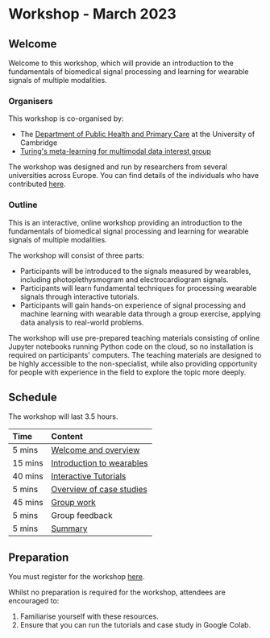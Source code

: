 # Workshop - March 2023

## Welcome

Welcome to this workshop, which will provide an introduction to the fundamentals of biomedical signal processing and learning for wearable signals of multiple modalities.

### Organisers

This workshop is co-organised by:
- The [Department of Public Health and Primary Care](https://www.phpc.cam.ac.uk/) at the University of Cambridge
- [Turing's meta-learning for multimodal data interest group](https://www.turing.ac.uk/research/interest-groups/meta-learning-multimodal-data)

The workshop was designed and run by researchers from several universities across Europe. You can find details of the individuals who have contributed [here](https://github.com/peterhcharlton/bsp-book#contributors-).

### Outline

This is an interactive, online workshop providing an introduction to the fundamentals of biomedical signal processing and learning for wearable signals of multiple modalities.

The workshop will consist of three parts:
- Participants will be introduced to the signals measured by wearables, including photoplethysmogram and electrocardiogram signals.
- Participants will learn fundamental techniques for processing wearable signals through interactive tutorials.
- Participants will gain hands-on experience of signal processing and machine learning with wearable data through a group exercise, applying data analysis to real-world problems.

The workshop will use pre-prepared teaching materials consisting of online Jupyter notebooks running Python code on the cloud, so no installation is required on participants' computers. The teaching materials are designed to be highly accessible to the non-specialist, while also providing opportunity for people with experience in the field to explore the topic more deeply.

## Schedule

The workshop will last 3.5 hours.

| Time | Content |
| :--- | :--- |
| 5 mins | [Welcome and overview](../intro/workshop-2023-03) |
| 15 mins | [Introduction to wearables](../background) |
| 40 mins | [Interactive Tutorials](../tutorials) |
| 5 mins | [Overview of case studies](../case-studies) |
| 45 mins | [Group work](../case-studies) |
| 5 mins | Group feedback |
| 5 mins | [Summary](../summary) |

## Preparation

You must register for the workshop [here](https://turing-uk.zoom.us/meeting/register/tJMofuiprjwiHdw3j6auc_oeuyXjoGyjyoYY).

Whilst no preparation is required for the workshop, attendees are encouraged to:
1. Familiarise yourself with these resources.
2. Ensure that you can run the tutorials and case study in Google Colab.
